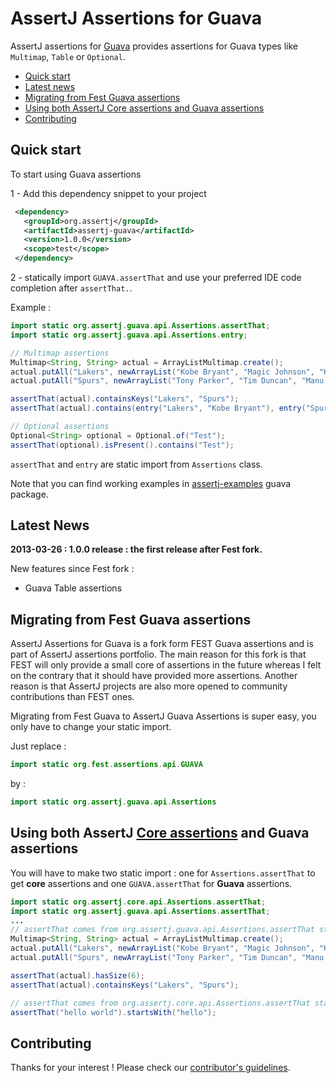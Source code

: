 AssertJ Assertions for Guava
=========================

AssertJ assertions for [Guava](http://code.google.com/p/guava-libraries/) provides assertions for Guava types like `Multimap`, `Table` or `Optional`.  

* [Quick start](#quickstart)
* [Latest news](#news)
* [Migrating from Fest Guava assertions](#migrating-from-fest)
* [Using both AssertJ Core assertions and Guava assertions](#core-and-guava-assertions)
* [Contributing](#contributing)

## <a name="quickstart"/>Quick start

To start using Guava assertions

1 - Add this dependency snippet to your project

```xml
 <dependency>
   <groupId>org.assertj</groupId>
   <artifactId>assertj-guava</artifactId>
   <version>1.0.0</version>
   <scope>test</scope>
 </dependency>
```

2 - statically import `GUAVA.assertThat` and use your preferred IDE code completion after `assertThat.`.

Example : 

```java
import static org.assertj.guava.api.Assertions.assertThat;
import static org.assertj.guava.api.Assertions.entry;

// Multimap assertions
Multimap<String, String> actual = ArrayListMultimap.create();
actual.putAll("Lakers", newArrayList("Kobe Bryant", "Magic Johnson", "Kareem Abdul Jabbar"));
actual.putAll("Spurs", newArrayList("Tony Parker", "Tim Duncan", "Manu Ginobili"));

assertThat(actual).containsKeys("Lakers", "Spurs");
assertThat(actual).contains(entry("Lakers", "Kobe Bryant"), entry("Spurs", "Tim Duncan"));

// Optional assertions
Optional<String> optional = Optional.of("Test");
assertThat(optional).isPresent().contains("Test");
```

`assertThat` and `entry` are static import from `Assertions` class.

Note that you can find working examples in [assertj-examples](https://github.com/joel-costigliola/assertj-examples/blob/master/src/test/java/org/assertj/examples/guava) guava package.

## <a name="news"/>Latest News

**2013-03-26 : 1.0.0 release : the first release after Fest fork.**

New features since Fest fork : 
* Guava Table assertions 


## <a name="migrating-from-fest"/>Migrating from Fest Guava assertions

AssertJ Assertions for Guava is a fork form FEST Guava assertions and is part of AssertJ assertions portfolio.
The main reason for this fork is that FEST will only provide a small core of assertions in the future whereas I felt on the contrary that it should have provided more assertions.
Another reason is that AssertJ projects are also more opened to community contributions than FEST ones.

Migrating from Fest Guava to AssertJ Guava Assertions is super easy, you only have to change your static import.  

Just replace :

```java 
import static org.fest.assertions.api.GUAVA
``` 

by :

```java 
import static org.assertj.guava.api.Assertions
```

## <a name="core-and-guava-assertions"/>Using both AssertJ [Core assertions](https://github.com/joel-costigliola/assertj-core) and Guava assertions

You will have to make two static import : one for `Assertions.assertThat` to get **core** assertions and one `GUAVA.assertThat` for **Guava** assertions.

```java
import static org.assertj.core.api.Assertions.assertThat;
import static org.assertj.guava.api.Assertions.assertThat;
...
// assertThat comes from org.assertj.guava.api.Assertions.assertThat static import
Multimap<String, String> actual = ArrayListMultimap.create();
actual.putAll("Lakers", newArrayList("Kobe Bryant", "Magic Johnson", "Kareem Abdul Jabbar"));
actual.putAll("Spurs", newArrayList("Tony Parker", "Tim Duncan", "Manu Ginobili"));

assertThat(actual).hasSize(6);
assertThat(actual).containsKeys("Lakers", "Spurs");

// assertThat comes from org.assertj.core.api.Assertions.assertThat static import
assertThat("hello world").startsWith("hello");
```

## <a name="contributing"/>Contributing

Thanks for your interest ! Please check our [contributor's guidelines](CONTRIBUTING.md).


